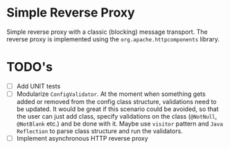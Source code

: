 # Simple Reverse Proxy

Simple reverse proxy with a classic (blocking) message transport. The reverse proxy is implemented using the `org.apache.httpcomponents` library.

# TODO's
- [ ] Add UNIT tests
- [ ] Modularize `ConfigValidator`. At the moment when something gets added or removed from the config class structure, validations need to be updated. It would be great if this scenario could be avoided, so that the user can just add class, specify validations on the class (`@NotNull`, `@NotBlank` etc.) and be done with it. Maybe use `visitor` pattern and `Java Reflection` to parse class structure and run the validators.
- [ ] Implement asynchronous HTTP reverse proxy
